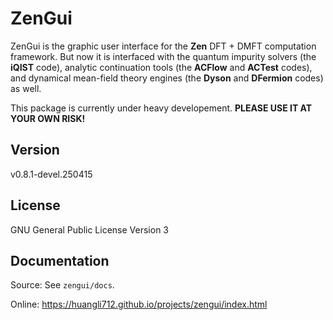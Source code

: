 # ZenGui

ZenGui is the graphic user interface for the **Zen** DFT + DMFT computation framework. But now it is interfaced with the quantum impurity solvers (the **iQIST** code), analytic continuation tools (the **ACFlow** and **ACTest** codes), and dynamical mean-field theory engines (the **Dyson** and **DFermion** codes) as well.

This package is currently under heavy developement. **PLEASE USE IT AT YOUR OWN RISK!**

## Version

v0.8.1-devel.250415

## License

GNU General Public License Version 3

## Documentation

Source: See `zengui/docs`.

Online: https://huangli712.github.io/projects/zengui/index.html
